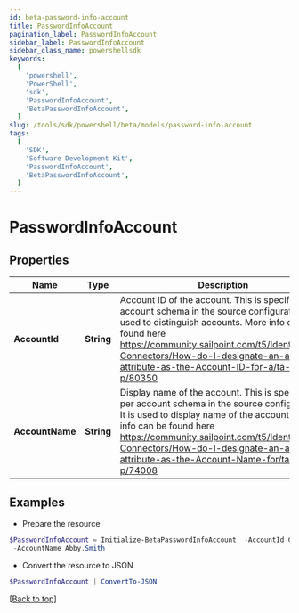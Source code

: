 ```yaml
---
id: beta-password-info-account
title: PasswordInfoAccount
pagination_label: PasswordInfoAccount
sidebar_label: PasswordInfoAccount
sidebar_class_name: powershellsdk
keywords:
  [
    'powershell',
    'PowerShell',
    'sdk',
    'PasswordInfoAccount',
    'BetaPasswordInfoAccount',
  ]
slug: /tools/sdk/powershell/beta/models/password-info-account
tags:
  [
    'SDK',
    'Software Development Kit',
    'PasswordInfoAccount',
    'BetaPasswordInfoAccount',
  ]
---
```


# PasswordInfoAccount

## Properties

| Name | Type | Description | Notes |
| --- | --- | --- | --- |
| **AccountId** | **String** | Account ID of the account. This is specified per account schema in the source configuration. It is used to distinguish accounts. More info can be found here https://community.sailpoint.com/t5/IdentityNow-Connectors/How-do-I-designate-an-account-attribute-as-the-Account-ID-for-a/ta-p/80350 | [optional] |
| **AccountName** | **String** | Display name of the account. This is specified per account schema in the source configuration. It is used to display name of the account. More info can be found here https://community.sailpoint.com/t5/IdentityNow-Connectors/How-do-I-designate-an-account-attribute-as-the-Account-Name-for/ta-p/74008 | [optional] |

## Examples

- Prepare the resource

```powershell
$PasswordInfoAccount = Initialize-BetaPasswordInfoAccount  -AccountId CN=Abby Smith,OU=Austin,OU=Americas,OU=Demo,DC=seri,DC=acme,DC=com `
 -AccountName Abby.Smith
```

- Convert the resource to JSON

```powershell
$PasswordInfoAccount | ConvertTo-JSON
```

[[Back to top]](#)
